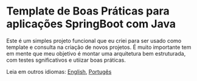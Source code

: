# Template de Boas Práticas para aplicações SpringBoot com Java

Este é um simples projeto funcional que eu criei para ser usado como template e consulta na criação de novos projetos. É muito importante tem em mente que meu objetivo é montar uma arquitetura bem estruturada, com testes sgnificativos e utiizar boas práticas.

Leia em outros idiomas: [English](README.md), [Portugês](README.pt-br.md)
